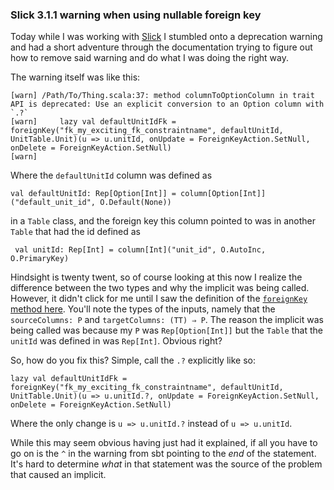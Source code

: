 ### Slick 3.1.1 warning when using nullable foreign key

Today while I was working with [Slick] I stumbled onto a deprecation warning
and had a short adventure through the documentation trying to figure out how 
to remove said warning and do what I was doing the right way. 

The warning itself was like this:

    [warn] /Path/To/Thing.scala:37: method columnToOptionColumn in trait API is deprecated: Use an explicit conversion to an Option column with `.?`
    [warn]     lazy val defaultUnitIdFk = foreignKey("fk_my_exciting_fk_constraintname", defaultUnitId, UnitTable.Unit)(u => u.unitId, onUpdate = ForeignKeyAction.SetNull, onDelete = ForeignKeyAction.SetNull)
    [warn]  

Where the `defaultUnitId` column was defined as

    val defaultUnitId: Rep[Option[Int]] = column[Option[Int]]("default_unit_id", O.Default(None))

in a `Table` class, and the foreign key this column pointed to was in another 
`Table` that had the id defined as

     val unitId: Rep[Int] = column[Int]("unit_id", O.AutoInc, O.PrimaryKey)
     
Hindsight is twenty twent, so of course looking at this now I realize the 
difference between the two types and why the implicit was being called. 
However, it didn't click for me until I saw the definition of the 
[`foreignKey` method here]. You'll note the types of the inputs, namely
that the `sourceColumns: P` and `targetColumns: (TT) ⇒ P`. The reason the
implicit was being called was because my `P` was `Rep[Option[Int]]` but 
the `Table` that the `unitId` was defined in was `Rep[Int]`. Obvious right?

So, how do you fix this? Simple, call the `.?` explicitly like so:

    lazy val defaultUnitIdFk = foreignKey("fk_my_exciting_fk_constraintname", defaultUnitId, UnitTable.Unit)(u => u.unitId.?, onUpdate = ForeignKeyAction.SetNull, onDelete = ForeignKeyAction.SetNull)

Where the only change is `u => u.unitId.?` instead of `u => u.unitId`. 

While this may seem obvious having just had it explained, if all you have
to go on is the `^` in the warning from sbt pointing to the _end_ of the 
statement. It's hard to determine _what_ in that statement was the source
of the problem that caused an implicit. 

[Slick]:http://slick.lightbend.com/doc/3.1.1/schemas.html#constraints
[`foreignKey` method here]:http://slick.lightbend.com/doc/3.1.1/api/index.html#slick.profile.RelationalTableComponent$Table@foreignKey[P,PU,TT<:AbstractTable[_],U](String,P,TableQuery[TT])((TT)⇒P,ForeignKeyAction,ForeignKeyAction)(Shape[_<:FlatShapeLevel,TT,U,_],Shape[_<:FlatShapeLevel,P,PU,_]):ForeignKeyQuery[TT,U]
